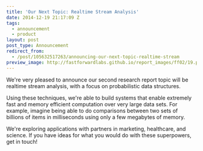 ```yaml
---
title: 'Our Next Topic: Realtime Stream Analysis'
date: 2014-12-19 21:17:09 Z
tags:
  - announcement
  - product
layout: post
post_type: Announcement
redirect_from:
  - /post/105632517263/announcing-our-next-topic-realtime-stream
preview_image: http://fastforwardlabs.github.io/report_images/ff02/19.png
---
```


<p>We're very pleased to announce our second research report topic will be realtime stream analysis, with a focus on probabilistic data structures. </p>
<p>Using these techniques, we're able to build systems that enable extremely fast and memory efficient computation over very large data sets. For example, imagine being able to do comparisons between two sets of billions of items in milliseconds using only a few megabytes of memory.</p>
<p>We're exploring applications with partners in marketing, healthcare, and science. If you have ideas for what you would do with these superpowers, get in touch!</p>
